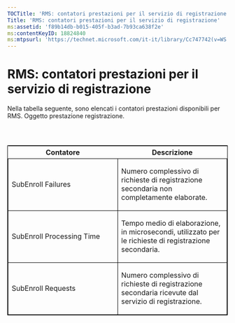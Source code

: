 ```yaml
---
TOCTitle: 'RMS: contatori prestazioni per il servizio di registrazione'
Title: 'RMS: contatori prestazioni per il servizio di registrazione'
ms:assetid: 'f89b14db-b015-405f-b3ad-7b93ca638f2e'
ms:contentKeyID: 18824840
ms:mtpsurl: 'https://technet.microsoft.com/it-it/library/Cc747742(v=WS.10)'
---
```


RMS: contatori prestazioni per il servizio di registrazione
===========================================================

Nella tabella seguente, sono elencati i contatori prestazioni disponibili per RMS. Oggetto prestazione registrazione.

###  

<p> </p>
<table style="border:1px solid black;">
<colgroup>
<col width="50%" />
<col width="50%" />
</colgroup>
<thead>
<tr class="header">
<th>Contatore</th>
<th>Descrizione</th>
</tr>
</thead>
<tbody>
<tr class="odd">
<td style="border:1px solid black;"><p>SubEnroll Failures</p></td>
<td style="border:1px solid black;"><p>Numero complessivo di richieste di registrazione secondaria non completamente elaborate.</p></td>
</tr>
<tr class="even">
<td style="border:1px solid black;"><p>SubEnroll Processing Time</p></td>
<td style="border:1px solid black;"><p>Tempo medio di elaborazione, in microsecondi, utilizzato per le richieste di registrazione secondaria.</p></td>
</tr>
<tr class="odd">
<td style="border:1px solid black;"><p>SubEnroll Requests</p></td>
<td style="border:1px solid black;"><p>Numero complessivo di richieste di registrazione secondaria ricevute dal servizio di registrazione.</p></td>
</tr>
</tbody>
</table>
